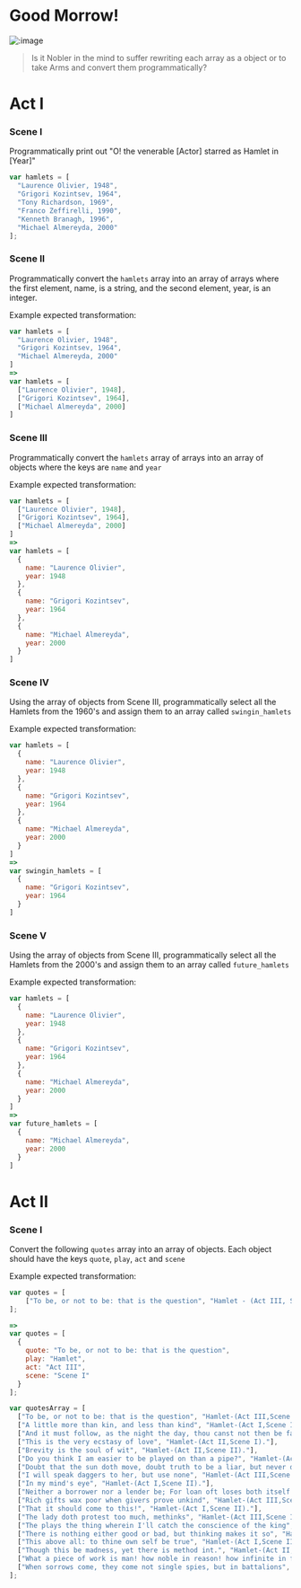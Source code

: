 # Good Morrow!

![:image](https://i0.wp.com/www.filmscouts.com/zgifclip/cannes97/hamlet.gif)

> Is it Nobler in the mind to suffer rewriting each array as a object or to take Arms and convert them programmatically?

# Act I

### Scene I

Programmatically print out "O! the venerable [Actor] starred as Hamlet in [Year]"

```js
var hamlets = [
  "Laurence Olivier, 1948",
  "Grigori Kozintsev, 1964",
  "Tony Richardson, 1969",
  "Franco Zeffirelli, 1990",
  "Kenneth Branagh, 1996",
  "Michael Almereyda, 2000"
];
```

### Scene II

Programmatically convert the `hamlets` array into an array of arrays where the first element, name, is a string, and the second element, year, is an integer.

Example expected transformation:
```js
var hamlets = [
  "Laurence Olivier, 1948",
  "Grigori Kozintsev, 1964",
  "Michael Almereyda, 2000"
]
=>
var hamlets = [
  ["Laurence Olivier", 1948],
  ["Grigori Kozintsev", 1964],
  ["Michael Almereyda", 2000]
]
```

### Scene III

Programmatically convert the `hamlets` array of arrays into an array of objects where the keys are `name` and `year`

Example expected transformation:
```js
var hamlets = [
  ["Laurence Olivier", 1948],
  ["Grigori Kozintsev", 1964],
  ["Michael Almereyda", 2000]
]
=>
var hamlets = [
  {
    name: "Laurence Olivier",
    year: 1948
  },
  {
    name: "Grigori Kozintsev",
    year: 1964
  },
  {
    name: "Michael Almereyda",
    year: 2000
  }
]
```

### Scene IV

Using the array of objects from Scene III, programmatically select all the Hamlets from the 1960's and assign them to an array called `swingin_hamlets`

Example expected transformation:
```js
var hamlets = [
  {
    name: "Laurence Olivier",
    year: 1948
  },
  {
    name: "Grigori Kozintsev",
    year: 1964
  },
  {
    name: "Michael Almereyda",
    year: 2000
  }
]
=>
var swingin_hamlets = [
  {
    name: "Grigori Kozintsev",
    year: 1964
  }
]
```

### Scene V

Using the array of objects from Scene III, programmatically select all the Hamlets from the 2000's and assign them to an array called `future_hamlets`

Example expected transformation:
```js
var hamlets = [
  {
    name: "Laurence Olivier",
    year: 1948
  },
  {
    name: "Grigori Kozintsev",
    year: 1964
  },
  {
    name: "Michael Almereyda",
    year: 2000
  }
]
=>
var future_hamlets = [
  {
    name: "Michael Almereyda",
    year: 2000
  }
]
```

# Act II

### Scene I
Convert the following `quotes` array into an array of objects.
Each object should have the keys `quote`, `play`, `act` and `scene`

Example expected transformation:

```js
var quotes = [
    ["To be, or not to be: that is the question", "Hamlet - (Act III, Scene I)."]
];

=>
var quotes = [
  {
    quote: "To be, or not to be: that is the question",
    play: "Hamlet",
    act: "Act III",
    scene: "Scene I"
  }
];
```

```js
var quotesArray = [
  ["To be, or not to be: that is the question", "Hamlet-(Act III,Scene I)."],
  ["A little more than kin, and less than kind", "Hamlet-(Act I,Scene II)."],
  ["And it must follow, as the night the day, thou canst not then be false to any man", "Hamlet-(Act I,Scene III)."],
  ["This is the very ecstasy of love", "Hamlet-(Act II,Scene I)."],
  ["Brevity is the soul of wit", "Hamlet-(Act II,Scene II)."],
  ["Do you think I am easier to be played on than a pipe?", "Hamlet-(Act III,Scene II)."],
  ["Doubt that the sun doth move, doubt truth to be a liar, but never doubt I love", "Hamlet-(Act II,Scene II)."],
  ["I will speak daggers to her, but use none", "Hamlet-(Act III,Scene II)."],
  ["In my mind's eye", "Hamlet-(Act I,Scene II)."],
  ["Neither a borrower nor a lender be; For loan oft loses both itself and friend, and borrowing dulls the edge of husbandry", "Hamlet-(Act I,Scene III)."],
  ["Rich gifts wax poor when givers prove unkind", "Hamlet-(Act III,Scene I)."],
  ["That it should come to this!", "Hamlet-(Act I,Scene II)."],
  ["The lady doth protest too much, methinks", "Hamlet-(Act III,Scene II)."],
  ["The plays the thing wherein I'll catch the conscience of the king", "Hamlet-(Act II,Scene II)."],
  ["There is nothing either good or bad, but thinking makes it so", "Hamlet-(Act II,Scene II)."],
  ["This above all: to thine own self be true", "Hamlet-(Act I,Scene III)."],
  ["Though this be madness, yet there is method int.", "Hamlet-(Act II,Scene II)."],
  ["What a piece of work is man! how noble in reason! how infinite in faculty! in form and moving how express and admirable! in action how like an angel! in apprehension how like a god! the beauty of the world, the paragon of animals! ", "Hamlet-(Act II,Scene II)."],
  ["When sorrows come, they come not single spies, but in battalions", "Hamlet-(Act IV,Scene V)."]
];
```
